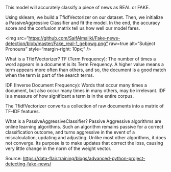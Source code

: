 This model will accurately classify a piece of news as REAL or FAKE.

Using sklearn, we build a TfidfVectorizer on our dataset. Then, we initialize a PassiveAggressive Classifier and fit the model. In the end, the accuracy score and the confusion matrix tell us how well our model fares.

<img
src=“https://github.com/SaifAlmaliki/Fake-news-detection/blob/master/Fake_real-1_gebpwg.png”
raw=true
alt=“Subject Pronouns”
style=“margin-right: 10px;”
/>

What is a TfidfVectorizer? 
TF (Term Frequency): The number of times a word appears in a document is its Term Frequency. A higher value means a term appears more often than others, and so, the document is a good match when the term is part of the search terms.

IDF (Inverse Document Frequency): Words that occur many times a document, but also occur many times in many others, may be irrelevant. IDF is a measure of how significant a term is in the entire corpus.

The TfidfVectorizer converts a collection of raw documents into a matrix of TF-IDF features.

What is a PassiveAggressiveClassifier? 
Passive Aggressive algorithms are online learning algorithms. Such an algorithm remains passive for a correct classification outcome, and turns aggressive in the event of a miscalculation, updating and adjusting. Unlike most other algorithms, it does not converge. Its purpose is to make updates that correct the loss, causing very little change in the norm of the weight vector.

Source: https://data-flair.training/blogs/advanced-python-project-detecting-fake-news/

